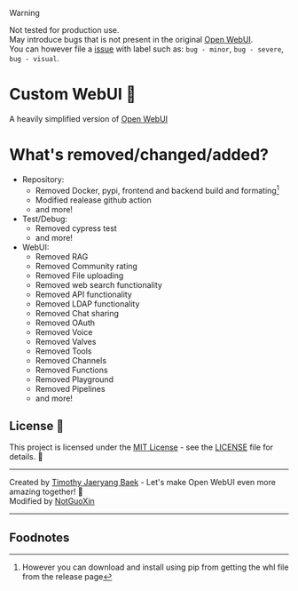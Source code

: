 > [!WARNING]  
> Not tested for production use. \
> May introduce bugs that is not present in the original [Open WebUI](https://github.com/open-webui/open-webui). \
> You can however file a [issue](https://github.com/notguoxin/custom-webui/labels) with label such as: `bug - minor`, `bug - severe`, `bug - visual`.

# Custom WebUI 👋
A heavily simplified version of [Open WebUI](https://github.com/open-webui/open-webui)

# What's removed/changed/added?
- Repository:
    - Removed Docker, pypi, frontend and backend build and formating[^1]
    - Modified realease github action
    - and more!
- Test/Debug:
    - Removed cypress test
    - and more!
- WebUI:
    - Removed RAG
    - Removed Community rating
    - Removed File uploading
    - Removed web search functionality
    - Removed API functionality
    - Removed LDAP functionality
    - Removed Chat sharing
    - Removed OAuth
    - Removed Voice
    - Removed Valves
    - Removed Tools
    - Removed Channels
    - Removed Functions
    - Removed Playground
    - Removed Pipelines
    - and more!

## License 📜

This project is licensed under the [MIT License](LICENSE) - see the [LICENSE](LICENSE) file for details. 📄

---

Created by [Timothy Jaeryang Baek](https://github.com/tjbck) - Let's make Open WebUI even more amazing together! 💪 \
Modified by [NotGuoXin](https://github.com/notguoxin)

---
## Foodnotes
[^1]: However you can download and install using pip from getting the whl file from the release page